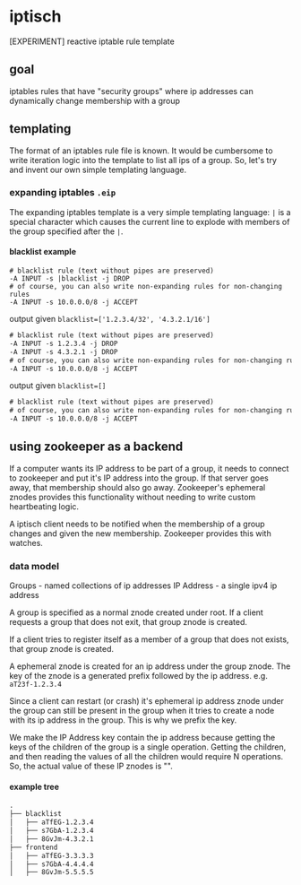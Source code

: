 iptisch
=======

[EXPERIMENT] reactive iptable rule template

## goal

iptables rules that have "security groups" where ip addresses can dynamically change membership with a group

## templating

The format of an iptables rule file is known. It would be cumbersome to write iteration logic into the template to list all ips of a group. So, let's try and invent our own simple templating language.

### expanding iptables `.eip`

The expanding iptables template is a very simple templating language: `|` is a special character which causes the current line to explode with members of the group specified after the `|`.

#### blacklist example

```eip
# blacklist rule (text without pipes are preserved)
-A INPUT -s |blacklist -j DROP
# of course, you can also write non-expanding rules for non-changing rules
-A INPUT -s 10.0.0.0/8 -j ACCEPT
```

output given `blacklist=['1.2.3.4/32', '4.3.2.1/16']`

```txt
# blacklist rule (text without pipes are preserved)
-A INPUT -s 1.2.3.4 -j DROP
-A INPUT -s 4.3.2.1 -j DROP
# of course, you can also write non-expanding rules for non-changing rules
-A INPUT -s 10.0.0.0/8 -j ACCEPT
```

output given `blacklist=[]`

```txt
# blacklist rule (text without pipes are preserved)
# of course, you can also write non-expanding rules for non-changing rules
-A INPUT -s 10.0.0.0/8 -j ACCEPT
```

## using zookeeper as a backend

If a computer wants its IP address to be part of a group, it needs to connect to zookeeper and put it's IP address into the group. If that server goes away, that membership should also go away. Zookeeper's ephemeral znodes provides this functionality without needing to write custom heartbeating logic.

A iptisch client needs to be notified when the membership of a group changes and given the new membership. Zookeeper provides this with watches.

### data model

Groups - named collections of ip addresses
IP Address - a single ipv4 ip address

A group is specified as a normal znode created under root. If a client requests a group that does not exit, that group znode is created.

If a client tries to register itself as a member of a group that does not exists, that group znode is created.

A ephemeral znode is created for an ip address under the group znode. The key of the znode is a generated prefix followed by the ip address. e.g. `aT23f-1.2.3.4`

Since a client can restart (or crash) it's ephemeral ip address znode under the group can still be present in the group when it tries to create a node with its ip address in the group. This is why we prefix the key.

We make the IP Address key contain the ip address because getting the keys of the children of the group is a single operation. Getting the children, and then reading the values of all the children would require N operations. So, the actual value of these IP znodes is "".

#### example tree

```txt
.
├── blacklist
│   ├── aTfEG-1.2.3.4
│   ├── s7GbA-1.2.3.4
│   ├── 8GvJm-4.3.2.1
├── frontend
│   ├── aTfEG-3.3.3.3
│   ├── s7GbA-4.4.4.4
│   ├── 8GvJm-5.5.5.5
```